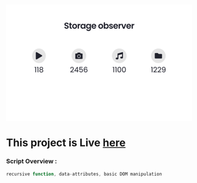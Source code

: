 ![project-overview](./dist/project-snap.png)

# This project is Live [here]()

### Script Overview :

```javascript
recursive function, data-attributes, basic DOM manipulation
```
